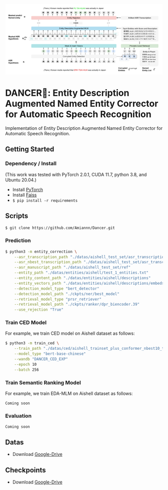![DANCER](./diagram.svg)

# DANCER💃: Entity Description Augmented Named Entity Corrector for Automatic Speech Recognition

Implementation of Entity Description Augmented Named Entity Corrector for Automatic Speech Recognition.

## Getting Started

### Dependency / Install

(This work was tested with PyTorch 2.0.1, CUDA 11.7, python 3.8, and Ubuntu 20.04.)

- Install [PyTorch](https://pytorch.org/get-started/locally/)
- Install [Faiss](https://github.com/facebookresearch/faiss/blob/main/INSTALL.md)
- `$ pip install -r requirements`


## Scripts

```
$ git clone https://github.com/Amiannn/Dancer.git
```

### Prediction

```bash
$ python3 -m entity_correction \
    --asr_transcription_path "./datas/aishell_test_set/asr_transcription/conformer/hyp"         \
    --asr_nbest_transcription_path "./datas/aishell_test_set/asr_transcription/conformer/nbest" \
    --asr_manuscript_path "./datas/aishell_test_set/ref"                                        \
    --entity_path "./datas/entities/aishell/test_1_entities.txt"                                \
    --entity_content_path "./datas/entities/aishell/descriptions"                               \
    --entity_vectors_path "./datas/entities/aishell/descriptions/embeds.npy"                    \
    --detection_model_type "bert_detector"                                                      \
    --detection_model_path "./ckpts/ner/best_model"                                             \
    --retrieval_model_type "prsr_retriever"                                                     \
    --retrieval_model_path "./ckpts/ranker/dpr_biencoder.39"                                    \
    --use_rejection "True"
```

### Train CED Model

For example, we train CED model on Aishell dataset as follows:

```bash
$ python3 -m train_ced \
    --train_path "./datas/ced/aishell_trainset_plus_conformer_nbest10_trainset_decode_result.json" \
    --model_type "bert-base-chinese"                                                               \
    --wandb "DANCER_CED_EXP"                                                                       \
    --epoch 10                                                                                     \
    --batch 256
```

### Train Semantic Ranking Model

For example, we train EDA-MLM on Aishell dataset as follows:

```
Coming soon
```

### Evaluation

```
Coming soon
```

## Datas
- Download [Google-Drive](https://drive.google.com/drive/folders/1C1W80ZhgM9i_W65iS4Wzxz2yF0FHmGRF?usp=drive_link)

## Checkpoints
- Download [Google-Drive](https://drive.google.com/drive/folders/1spaFOKm9RuWgt7pKqHmt8zGU_Yh6KHJO?usp=drive_link)
